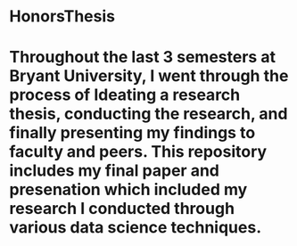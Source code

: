 # HonorsThesis

# Throughout the last 3 semesters at Bryant University, I went through the process of Ideating a research thesis, conducting the research, and finally presenting my findings to faculty and peers. This repository includes my final paper and presenation which included my research I conducted through various data science techniques. 
